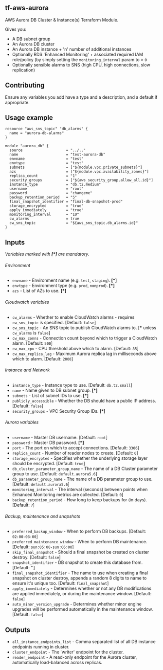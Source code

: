 tf-aws-aurora
---------

AWS Aurora DB Cluster & Instance(s) Terraform Module.

Gives you:

 - A DB subnet group
 - An Aurora DB cluster
 - An Aurora DB instance + 'n' number of additional instances
 - Optionally RDS 'Enhanced Monitoring' + associated required IAM role/policy (by simply setting the `monitoring_interval` param to > `0`
 - Optionally sensible alarms to SNS (high CPU, high connections, slow replication)


## Contributing

Ensure any variables you add have a type and a description, and a default if appropriate.


Usage example
---------

```
resource "aws_sns_topic" "db_alarms" {
  name = "aurora-db-alarms"
}

module "aurora_db" {
  source                    = "../.."
  name                      = "test-aurora-db"
  envname                   = "test"
  envtype                   = "test"
  subnets                   = ["${module.vpc.private_subnets}"]
  azs                       = ["${module.vpc.availability_zones}"]
  replica_count             = "1"
  security_groups           = ["${aws_security_group.allow_all.id}"]
  instance_type             = "db.t2.medium"
  username                  = "root"
  password                  = "changeme"
  backup_retention_period   = "5"
  final_snapshot_identifier = "final-db-snapshot-prod"
  storage_encrypted         = "true"
  apply_immediately         = "true"
  monitoring_interval       = "10"
  cw_alarms                 = true
  cw_sns_topic              = "${aws_sns_topic.db_alarms.id}"
}
```


Inputs
---------
_Variables marked with __[*]__ are mandatory._

###### Environment
 - `envname` - Environment name (e.g. `test`, `staging`). __[*]__
 - `envtype` - Environment type (e.g. `prod`, `nonprod`). __[*]__
 - `azs` - List of AZs to use. __[*]__

###### Cloudwatch variables
 - `cw_alarms` - Whether to enable CloudWatch alarms - requires `cw_sns_topic` is specified. [Default: `false`]
 - `cw_sns_topic` - An SNS topic to publish CloudWatch alarms to. [__*__ unless `cw_alarms` is `false`]
 - `cw_max_conns` - Connection count beyond which to trigger a CloudWatch alarm. [Default: `500`]
 - `cw_max_cpu` - CPU threshold above which to alarm. [Default: `85`]
 - `cw_max_replica_lag` - Maximum Aurora replica lag in milliseconds above which to alarm. [Default: `2000`]

###### Instance and Network 
 - `instance_type` - Instance type to use. [Default: `db.t2.small`]
 - `name` - Name given to DB subnet group. __[*]__
 - `subnets` - List of subnet IDs to use. __[*]__
 - `publicly_accessible` - Whether the DB should have a public IP address. [Default: `false`]
 - `security_groups` - VPC Security Group IDs. __[*]__

###### Aurora variables
 - `username` - Master DB username. [Default: `root`]
 - `password` - Master DB password. __[*]__
 - `port` - The port on which to accept connections. [Default: `3306`]
 - `replica_count` - Number of reader nodes to create. [Default: `0`]
 - `storage_encrypted` - Specifies whether the underlying storage layer should be encrypted. [Default: `true`]
 - `db_cluster_parameter_group_name` - The name of a DB Cluster parameter group to use. [Default: `default.aurora5.6`]
 - `db_parameter_group_name` - The name of a DB parameter group to use. [Default: `default.aurora5.6`]
 - `monitoring_interval` - The interval (seconds) between points when Enhanced Monitoring metrics are collected. [Default: `0`]
 - `backup_retention_period` - How long to keep backups for (in days). [Default: `7`]

###### Backup, maintenance and snapshots
 - `preferred_backup_window` - When to perform DB backups. [Default: `02:00-03:00`]
 - `preferred_maintenance_window` - When to perform DB maintenance. [Default: `sun:05:00-sun:06:00`]
 - `skip_final_snapshot` - Should a final snapshot be created on cluster destroy. [Default: `false`]
 - `snapshot_identifier` - DB snapshot to create this database from. [Default: '']
 - `final_snapshot_identifier` - The name to use when creating a final snapshot on cluster destroy, appends a random 8 digits to name to ensure it's unique too. [Default: `final_snapshot`]
 - `apply_immediately` - Determines whether or not any DB modifications are applied immediately, or during the maintenance window. [Default: `false`]
 - `auto_minor_version_upgrade` - Determines whether minor engine upgrades will be performed automatically in the maintenance window. [Default: `false`]

Outputs
---------

 - `all_instance_endpoints_list` - Comma separated list of all DB instance endpoints running in cluster.
 - `cluster_endpoint` - The 'writer' endpoint for the cluster.
 - `reader_endpoint` - A read-only endpoint for the Aurora cluster, automatically load-balanced across replicas.
